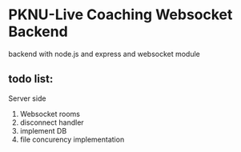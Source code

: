 # PKNU-Live Coaching Websocket Backend
backend with node.js and express and websocket module

## todo list:

Server side
1. Websocket rooms
2. disconnect handler
3. implement DB
4. file concurency implementation
 

